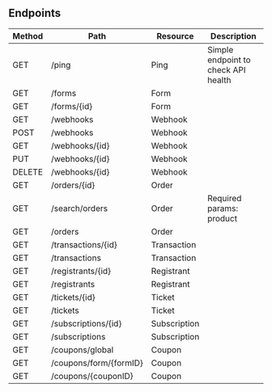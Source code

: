 ## Endpoints

Method			|	Path 									|	Resource 			| Description
------------|-----------------------|---------------|------------------------------
GET 				|/ping									| Ping					| Simple endpoint to check API health
GET					|/forms									|	Form					|
GET 				|/forms/{id}						|	Form					|
GET					|/webhooks							|	Webhook				|
POST				|/webhooks							|	Webhook 			|
GET					|/webhooks/{id}					| Webhook				|
PUT					|/webhooks/{id}					| Webhook				|
DELETE			|/webhooks/{id}					|	Webhook				|
GET					|/orders/{id}						|	Order					|
GET					|/search/orders					|	Order					| Required params: product
GET					|/orders								|	Order					|
GET					|/transactions/{id}			| Transaction		|
GET					|/transactions					| Transaction		|
GET					|/registrants/{id}			| Registrant		|
GET					|/registrants						| Registrant		|
GET					|/tickets/{id}					| Ticket				|
GET					|/tickets								| Ticket				|
GET					|/subscriptions/{id}		| Subscription	|
GET					|/subscriptions					| Subscription	|
GET					|/coupons/global				| Coupon				|
GET					|/coupons/form/{formID}	|	Coupon				|
GET					|/coupons/{couponID}		|	Coupon				|

[//]: # (PUT 				|/forms/{id}						|	Form					|)
[//]: # (DELETE			|/forms/{id} 						|	Form 					|)
[//]: # (POST 				|/forms									|	Form					|)
